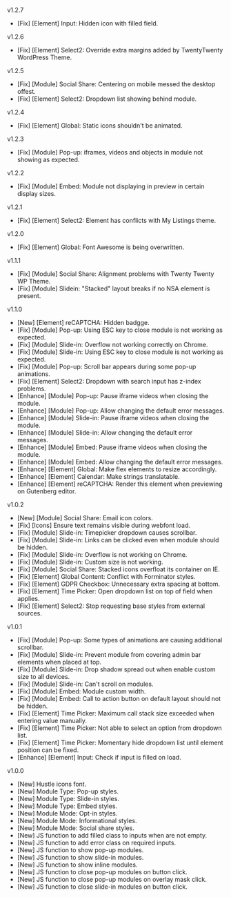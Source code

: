 v1.2.7
- [Fix] [Element] Input: Hidden icon with filled field.


v1.2.6
- [Fix] [Element] Select2: Override extra margins added by TwentyTwenty WordPress Theme.


v1.2.5
- [Fix] [Module] Social Share: Centering on mobile messed the desktop offest.
- [Fix] [Element] Select2: Dropdown list showing behind module.


v1.2.4
- [Fix] [Element] Global: Static icons shouldn't be animated.


v1.2.3
- [Fix] [Module] Pop-up: iframes, videos and objects in module not showing as expected.


v1.2.2
- [Fix] [Module] Embed: Module not displaying in preview in certain display sizes.


v1.2.1
- [Fix] [Element] Select2: Element has conflicts with My Listings theme.


v1.2.0
- [Fix] [Element] Global: Font Awesome is being overwritten.


v1.1.1
- [Fix] [Module] Social Share: Alignment problems with Twenty Twenty WP Theme.
- [Fix] [Module] Slidein: "Stacked" layout breaks if no NSA element is present.


v1.1.0
- [New]     [Element] reCAPTCHA: Hidden badgge.
- [Fix]     [Module]  Pop-up: Using ESC key to close module is not working as expected.
- [Fix]     [Module]  Slide-in: Overflow not working correctly on Chrome.
- [Fix]     [Module]  Slide-in: Using ESC key to close module is not working as expected.
- [Fix]     [Module]  Pop-up: Scroll bar appears during some pop-up animations.
- [Fix]     [Element] Select2: Dropdown with search input has z-index problems.
- [Enhance] [Module]  Pop-up: Pause iframe videos when closing the module.
- [Enhance] [Module]  Pop-up: Allow changing the default error messages.
- [Enhance] [Module]  Slide-in: Pause iframe videos when closing the module.
- [Enhance] [Module]  Slide-in: Allow changing the default error messages.
- [Enhance] [Module]  Embed: Pause iframe videos when closing the module.
- [Enhance] [Module]  Embed: Allow changing the default error messages.
- [Enhance] [Element] Global: Make flex elements to resize accordingly.
- [Enhance] [Element] Calendar: Make strings translatable.
- [Enhance] [Element] reCAPTCHA: Render this element when previewing on Gutenberg editor.


v1.0.2
- [New] [Module]  Social Share: Email icon colors.
- [Fix] [Icons]   Ensure text remains visible during webfont load.
- [Fix] [Module]  Slide-in: Timepicker dropdown causes scrollbar.
- [Fix] [Module]  Slide-in: Links can be clicked even when module should be hidden.
- [Fix] [Module]  Slide-in: Overflow is not working on Chrome.
- [Fix] [Module]  Slide-in: Custom size is not working.
- [Fix] [Module]  Social Share: Stacked icons overfloat its container on IE.
- [Fix] [Element] Global Content: Conflict with Forminator styles.
- [Fix] [Element] GDPR Checkbox: Unnecessary extra spacing at bottom.
- [Fix] [Element] Time Picker: Open dropdown list on top of field when applies.
- [Fix] [Element] Select2: Stop requesting base styles from external sources.


v1.0.1
- [Fix]     [Module]  Pop-up: Some types of animations are causing additional scrollbar.
- [Fix]     [Module]  Slide-in: Prevent module from covering admin bar elements when placed at top.
- [Fix]     [Module]  Slide-in: Drop shadow spread out when enable custom size to all devices.
- [Fix]     [Module]  Slide-in: Can't scroll on modules.
- [Fix]     [Module]  Embed: Module custom width.
- [Fix]     [Module]  Embed: Call to action button on default layout should not be hidden.
- [Fix]     [Element] Time Picker: Maximum call stack size exceeded when entering value manually.
- [Fix]     [Element] Time Picker: Not able to select an option from dropdown list.
- [Fix]     [Element] Time Picker: Momentary hide dropdown list until element position can be fixed.
- [Enhance] [Element] Input: Check if input is filled on load.


v1.0.0
- [New] Hustle icons font.
- [New] Module Type: Pop-up styles.
- [New] Module Type: Slide-in styles.
- [New] Module Type: Embed styles.
- [New] Module Mode: Opt-in styles.
- [New] Module Mode: Informational styles.
- [New] Module Mode: Social share styles.
- [New] JS function to add filled class to inputs when are not empty.
- [New] JS function to add error class on required inputs.
- [New] JS function to show pop-up modules.
- [New] JS function to show slide-in modules.
- [New] JS function to show inline modules.
- [New] JS function to close pop-up modules on button click.
- [New] JS function to close pop-up modules on overlay mask click.
- [New] JS function to close slide-in modules on button click.